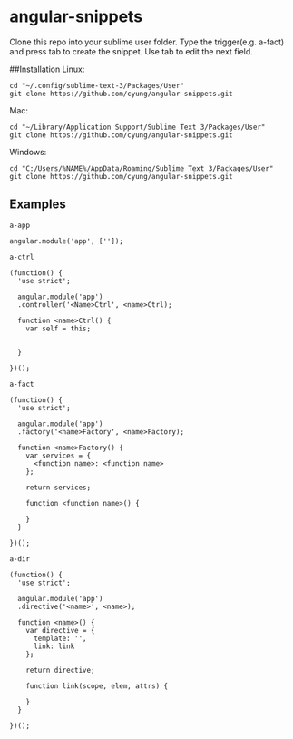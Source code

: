 # angular-snippets

Clone this repo into your sublime user folder. Type the trigger(e.g. a-fact) and press tab to create the snippet. Use tab to edit the next field.

##Installation
Linux:
```
cd "~/.config/sublime-text-3/Packages/User"
git clone https://github.com/cyung/angular-snippets.git
```


Mac: 
```
cd "~/Library/Application Support/Sublime Text 3/Packages/User"
git clone https://github.com/cyung/angular-snippets.git
```


Windows:
```
cd "C:/Users/%NAME%/AppData/Roaming/Sublime Text 3/Packages/User"
git clone https://github.com/cyung/angular-snippets.git
```

## Examples
```
a-app

angular.module('app', ['']);
```

```
a-ctrl

(function() {
  'use strict';

  angular.module('app')
  .controller('<Name>Ctrl', <name>Ctrl);

  function <name>Ctrl() {
    var self = this;

    
  }

})();
```

```
a-fact

(function() {
  'use strict';

  angular.module('app')
  .factory('<name>Factory', <name>Factory);

  function <name>Factory() {
    var services = {
      <function name>: <function name>
    };

    return services;

    function <function name>() {
      
    }
  }

})();
```

```
a-dir

(function() {
  'use strict';

  angular.module('app')
  .directive('<name>', <name>);

  function <name>() {
    var directive = {
      template: '',
      link: link
    };

    return directive;

    function link(scope, elem, attrs) {
      
    }
  }

})();
```
